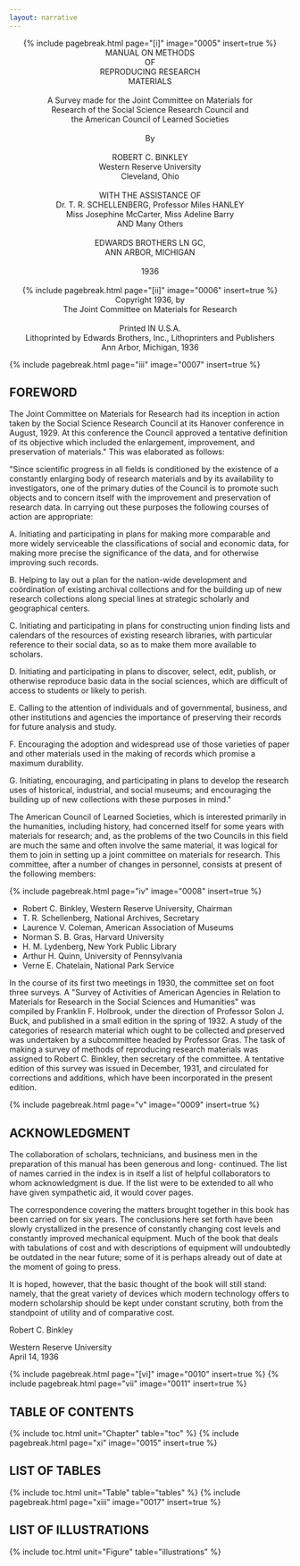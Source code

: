 ```yaml
---
layout: narrative
---
```



<div style="text-align: center">
{% include pagebreak.html page="[i]" image="0005" insert=true %}
MANUAL ON METHODS<br/>
OF<br/>
REPRODUCING RESEARCH<br/>
MATERIALS<br/>
<br/>
A Survey made for the Joint Committee on Materials for<br/>
Research of the Social Science Research Council and<br/>
the American Council of Learned Societies<br/>
<br/>
By<br/>
<br/>
ROBERT C. BINKLEY<br/>
Western Reserve University<br/>
Cleveland, Ohio<br/>
<br/>
WITH THE ASSISTANCE OF<br/>
Dr. T. R. SCHELLENBERG, Professor Miles HANLEY<br/>
Miss Josephine McCarter, Miss Adeline Barry<br/>
AND Many Others<br/>
<br/>
EDWARDS BROTHERS LN GC,<br/>
ANN ARBOR, MICHIGAN<br/>
<br/>
1936<br/>
<br/>
{% include pagebreak.html page="[ii]" image="0006" insert=true %}
Copyright 1936, by<br/>
The Joint Committee on Materials for Research<br/>
<br/>
Printed IN U.S.A.<br/>
Lithoprinted by Edwards Brothers, Inc., Lithoprinters and Publishers<br/>
Ann Arbor, Michigan, 1936<br/>

</div>

{% include pagebreak.html page="iii" image="0007" insert=true %}

## FOREWORD

The Joint Committee on Materials for Research had its
inception in action taken by the Social Science Research Council at 
its Hanover conference in August, 1929. At this conference the Council
approved a tentative definition of its objective which included the
enlargement, improvement, and preservation of materials." This was
elaborated as follows:

"Since scientific progress in all fields is conditioned
by the existence of a constantly enlarging body of research materials
and by its availability to investigators, one of the primary duties of
the Council is to promote such objects and to concern itself with the
improvement and preservation of research data. In carrying out these
purposes the following courses of action are appropriate:

A. Initiating and participating in plans for making more comparable and more widely serviceable the classifications of social
and economic data, for making more precise the significance of
the data, and for otherwise improving such records.

B. Helping to lay out a plan for the nation-wide development and
coördination of existing archival collections and for the
building up of new research collections along special lines at
strategic scholarly and geographical centers.

C. Initiating and participating in plans for constructing union
finding lists and calendars of the resources of existing research libraries, with particular reference to their social
data, so as to make them more available to scholars.

D. Initiating and participating in plans to discover, select,
edit, publish, or otherwise reproduce basic data in the social
sciences, which are difficult of access to students or likely
to perish.

E. Calling to the attention of individuals and of governmental,
business, and other institutions and agencies the importance
of preserving their records for future analysis and study.

F. Encouraging the adoption and widespread use of those varieties
of paper and other materials used in the making of records
which promise a maximum durability.

G. Initiating, encouraging, and participating in plans to develop
the research uses of historical, industrial, and social
museums; and encouraging the building up of new collections
with these purposes in mind."

The American Council of Learned Societies, which is interested primarily in the humanities, including history, had concerned
itself for some years with materials for research; and, as the problems
of the two Councils in this field are much the same and often involve
the same material, it was logical for them to join in setting up a
joint committee on materials for research. This committee, after a number of changes in personnel, consists at present of the following members:

{% include pagebreak.html page="iv" image="0008" insert=true %}
- Robert C. Binkley, Western Reserve University, Chairman
- T. R. Schellenberg, National Archives, Secretary
- Laurence V. Coleman, American Association of Museums
- Norman S. B. Gras, Harvard University
- H. M. Lydenberg, New York Public Library
- Arthur H. Quinn, University of Pennsylvania
- Verne E. Chatelain, National Park Service

In the course of its first two meetings in 1930, the committee set on foot three surveys. A "Survey of Activities of American
Agencies in Relation to Materials for Research in the Social Sciences
and Humanities" was compiled by Franklin F. Holbrook, under the direction of Professor Solon J. Buck, and published in a small edition in the
spring of 1932. A study of the categories of research material which
ought to be collected and preserved was undertaken by a subcommittee
headed by Professor Gras. The task of making a survey of methods of reproducing research materials was assigned to Robert C. Binkley, then
secretary of the committee. A tentative edition of this survey was issued in December, 1931, and circulated for corrections and additions,
which have been incorporated in the present edition.

{% include pagebreak.html page="v" image="0009" insert=true %}

## ACKNOWLEDGMENT

The collaboration of scholars, technicians, and business men in the preparation of this manual has been generous and long-
continued. The list of names carried in the index is in itself a
list of helpful collaborators to whom acknowledgment is due. If the
list were to be extended to all who have given sympathetic aid, it
would cover pages.

The correspondence covering the matters brought together in this book has been carried on for six years. The conclusions here set forth have been slowly crystallized in the presence of
constantly changing cost levels and constantly improved mechanical
equipment. Much of the book that deals with tabulations of cost and
with descriptions of equipment will undoubtedly be outdated in the
near future; some of it is perhaps already out of date at the moment
of going to press.

It is hoped, however, that the basic thought of the book
will still stand: namely, that the great variety of devices which modern technology offers to modern scholarship should be kept under constant scrutiny, both from the standpoint of utility and of comparative
cost.

Robert C. Binkley

Western Reserve University  
April 14, 1936

{% include pagebreak.html page="[vi]" image="0010" insert=true %}
{% include pagebreak.html page="vii" image="0011" insert=true %}

## TABLE OF CONTENTS

{% include toc.html unit="Chapter" table="toc" %}
{% include pagebreak.html page="xi" image="0015" insert=true %}

## LIST OF TABLES

{% include toc.html unit="Table" table="tables" %}
{% include pagebreak.html page="xiii" image="0017" insert=true %}

## LIST OF ILLUSTRATIONS

{% include toc.html unit="Figure" table="illustrations" %}
